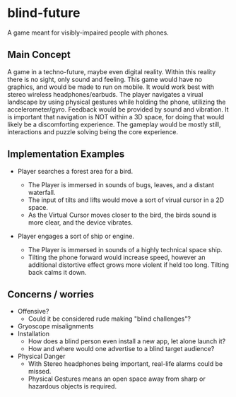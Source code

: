 # blind-future
A game meant for visibly-impaired people with phones.

## Main Concept
A game in a techno-future, maybe even digital reality. Within this reality there is no sight, only sound and feeling. This game would have no graphics, and would be made to run on mobile. It would work best with stereo wireless headphones/earbuds. The player navigates a virual landscape by using physical gestures while holding the phone, utilizing the accelerometer/gyro. Feedback would be provided by sound and vibration. It is important that navigation is NOT within a 3D space, for doing that would likely be a discomforting experience. The gameplay would be mostly still, interactions and puzzle solving being the core experience.

## Implementation Examples
- Player searches a forest area for a bird.
  - The Player is immersed in sounds of bugs, leaves, and a distant waterfall.
  - The input of tilts and lifts would move a sort of virual cursor in a 2D space.
  - As the Virtual Cursor moves closer to the bird, the birds sound is more clear, and the device vibrates.

- Player engages a sort of ship or engine.
  - The Player is immersed in sounds of a highly technical space ship.
  - Tilting the phone forward would increase speed, however an additional distortive effect grows more violent if held too long. Tilting back calms it down.

## Concerns / worries
- Offensive?
  - Could it be considered rude making "blind challenges"?
- Gryoscope misalignments
- Installation
  - How does a blind person even install a new app, let alone launch it?
  - How and where would one advertise to a blind target audience?
- Physical Danger
  - With Stereo headphones being important, real-life alarms could be missed.
  - Physical Gestures means an open space away from sharp or hazardous objects is required.
